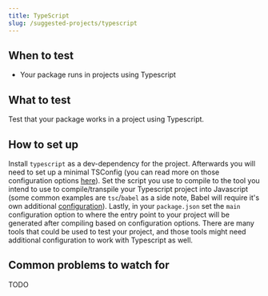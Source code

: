 ```yaml
---
title: TypeScript
slug: /suggested-projects/typescript
---
```


## When to test

- Your package runs in projects using Typescript

## What to test

Test that your package works in a project using Typescript. 

## How to set up

Install `typescript` as a dev-dependency for the project. Afterwards you will need to set up a minimal TSConfig (you can read more on those configuration options [here](https://www.typescriptlang.org/tsconfig)). Set the script you use to compile to the tool you intend to use to compile/transpile your Typescript project into Javascript (some common examples are `tsc`/`babel` as a side note, Babel will require it's own additional [configuration](https://github.com/microsoft/TypeScript-Babel-Starter)). Lastly, in your `package.json` set the `main` configuration option to where the entry point to your project will be generated after compiling based on configuration options. There are many tools that could be used to test your project, and those tools might need additional configuration to work with Typescript as well.

## Common problems to watch for

TODO
